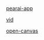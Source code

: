 [pearai-app](https://github.com/trypear/pearai-app)

[vid](https://www.youtube.com/watch?v=C2dT2fPZuQE)

[open-canvas](https://x.com/MisbahSy/status/1847130230592299376)
